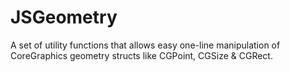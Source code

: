 JSGeometry
==========

A set of utility functions that allows easy one-line manipulation of CoreGraphics geometry structs like CGPoint, CGSize &amp; CGRect.
